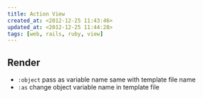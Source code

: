 ```yaml
---
title: Action View
created_at: <2012-12-25 11:43:46>
updated_at: <2012-12-25 11:44:28>
tags: [web, rails, ruby, view]
---
```


Render
------

- `:object` pass as variable name same with template file name
- `:as` change object variable name in template file


